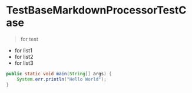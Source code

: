 # TestBaseMarkdownProcessorTestCase

> for test 

- for list1
- for list2
- for list3

```java
public static void main(String[] args) {
    System.err.println("Hello World");
}
```